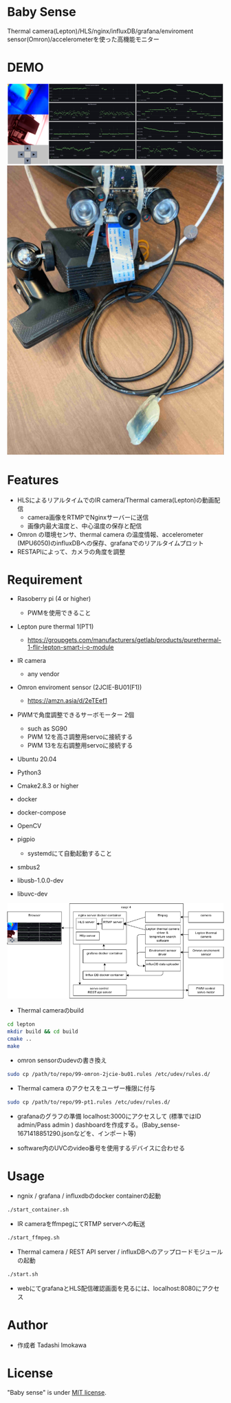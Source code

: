 # Baby Sense

Thermal camera(Lepton)/HLS/nginx/influxDB/grafana/enviroment sensor(Omron)/accelerometerを使った高機能モニター

# DEMO

![](image/screen.png)
![](image/raspi.JPG)

# Features

* HLSによるリアルタイムでのIR camera/Thermal camera(Lepton)の動画配信
  * camera画像をRTMPでNginxサーバーに送信
  * 画像内最大温度と、中心温度の保存と配信
* Omron の環境センサ、thermal camera の温度情報、accelerometer (MPU6050)のinfluxDBへの保存、grafanaでのリアルタイムプロット
* RESTAPIによって、カメラの角度を調整

# Requirement

* Rasoberry pi (4 or higher)
  * PWMを使用できること
* Lepton pure thermal 1(PT1)
  * https://groupgets.com/manufacturers/getlab/products/purethermal-1-flir-lepton-smart-i-o-module
* IR camera
  * any vendor
* Omron enviroment sensor (2JCIE-BU01(F1))
  * https://amzn.asia/d/2eTEef1
* PWMで角度調整できるサーボモーター 2個
  * such as SG90
  * PWM 12を高さ調整用servoに接続する
  * PWM 13を左右調整用servoに接続する

* Ubuntu 20.04
* Python3
* Cmake2.8.3 or higher
* docker 
* docker-compose
* OpenCV
* pigpio 
  * systemdにて自動起動すること
* smbus2
* libusb-1.0.0-dev
* libuvc-dev

![](image/arch.png)

* Thermal cameraのbuild
```bash
cd lepton
mkdir build && cd build
cmake ..
make
```

* omron sensorのudevの書き換え
```bash
sudo cp /path/to/repo/99-omron-2jcie-bu01.rules /etc/udev/rules.d/
```

* Thermal camera のアクセスをユーザー権限に付与
```bash
sudo cp /path/to/repo/99-pt1.rules /etc/udev/rules.d/
```

* grafanaのグラフの準備
localhost:3000にアクセスして (標準ではID admin/Pass admin )
dashboardを作成する。(Baby_sense-1671418851290.jsonなどを、インポート等)

* software内のUVCのvideo番号を使用するデバイスに合わせる

# Usage

* ngnix / grafana / influxdbのdocker containerの起動
```bash
./start_container.sh
```

* IR cameraをffmpegにてRTMP serverへの転送
```bash
./start_ffmpeg.sh
```

* Thermal camera / REST API server / influxDBへのアップロードモジュールの起動
```bash
./start.sh
```

* webにてgrafanaとHLS配信確認画面を見るには、localhost:8080にアクセス

# Author

* 作成者  Tadashi Imokawa

# License

"Baby sense" is under [MIT license](https://en.wikipedia.org/wiki/MIT_License).
